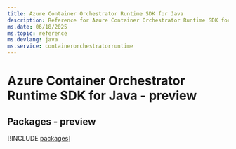 ```yaml
---
title: Azure Container Orchestrator Runtime SDK for Java
description: Reference for Azure Container Orchestrator Runtime SDK for Java
ms.date: 06/18/2025
ms.topic: reference
ms.devlang: java
ms.service: containerorchestratorruntime
---
```

# Azure Container Orchestrator Runtime SDK for Java - preview
## Packages - preview
[!INCLUDE [packages](container-orchestrator-runtime-index.md)]